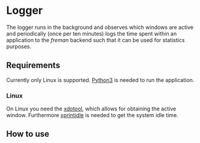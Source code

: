 # Logger

The logger runs in the background and observes which windows are active and periodically (once per ten minutes) logs the time spent within an application to the *freman* backend such that it can be used for statistics purposes.

## Requirements

Currently only Linux is supported. [Python3](https://www.python.org/) is needed to run the application.

### Linux

On Linux you need the [xdotool](http://manpages.ubuntu.com/manpages/trusty/man1/xdotool.1.html), which allows for obtaining the active window. Furthermore [xprintidle](https://github.com/g0hl1n/xprintidle) is needed to get the system idle time.


## How to use
